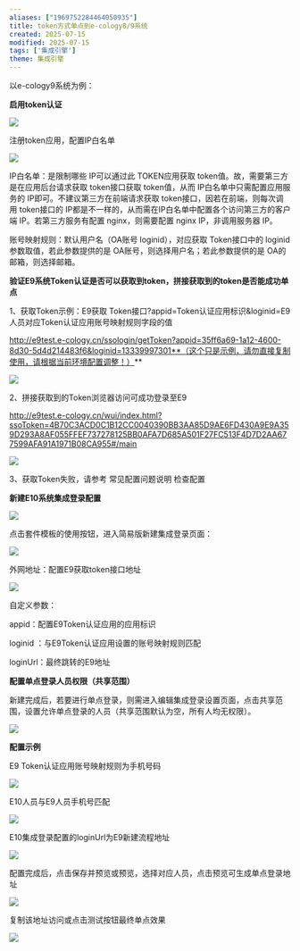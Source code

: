 ```yaml
---
aliases: ["1969752284464050935"]
title: token方式单点到e-cology8/9系统
created: 2025-07-15
modified: 2025-07-15
tags: ['集成引擎']
theme: 集成引擎
---
```


以e-cology9系统为例：

**启用token认证**

![](44a8094dd09c9c0c86edbf131414617d.jpg)

注册token应用，配置IP白名单

![](a6eadbff09d41c53ec1248244c60e37a.jpg)

IP白名单：是限制哪些 IP可以通过此 TOKEN应用获取 token值。故，需要第三方是在应用后台请求获取 token接口获取 token值，从而 IP白名单中只需配置应用服务的 IP即可。不建议第三方在前端请求获取 token接口，因若在前端，则每次调用 token接口的 IP都是不一样的，从而需在IP白名单中配置各个访问第三方的客户端 IP。若第三方服务有配置 nginx，则需要配置 nginx IP，非调用服务器 IP。

账号映射规则：默认用户名（OA账号 loginid），对应获取 Token接口中的 loginid参数取值，若此参数提供的是 OA账号，则选择用户名；若此参数提供的是 OA的邮箱，则选择邮箱。

**验证E9系统Token认证是否可以获取到token，拼接获取到的token是否能成功单点**

1、获取Token示例：E9获取 Token接口?appid=Token认证应用标识&loginid=E9人员对应Token认证应用账号映射规则字段的值

http://e9test.e-cology.cn/ssologin/getToken?appid=35ff6a69-1a12-4600-8d30-5d4d214483f6&loginid=13339997301**（这个只是示例，请勿直接复制使用，请根据当前环境配置调整！）**

![](499e4e9c128c23aa101955359aa26058.jpg)

2、拼接获取到的Token浏览器访问可成功登录至E9

http://e9test.e-cology.cn/wui/index.html?ssoToken=4B70C3ACD0C1B12CC0040390BB3AA85D9AE6FD430A9E9A359D293A8AF055FFEF737278125BB0AFA7D685A501F27FC513F4D7D2AA677599AFA91A1971B08CA955#/main

![](711d5db5a2cb99526c7fdb812600c896.jpg)

3、获取Token失败，请参考 常见配置问题说明 检查配置

**新建E10系统集成登录配置**

![](f8a3155782f07eaae037dff879f2d51a.jpg)

点击套件模板的使用按钮，进入简易版新建集成登录页面：

![](4522ffde9e98ca8c097b0458eab9425f.jpg)

外网地址：配置E9获取token接口地址

![](0491bfae851f2318f0fbb74a35da75bb.jpg)

自定义参数：

appid：配置E9Token认证应用的应用标识

loginid ：与E9Token认证应用设置的账号映射规则匹配

loginUrl：最终跳转的E9地址

**配置单点登录人员权限（共享范围）**

新建完成后，若要进行单点登录，则需进入编辑集成登录设置页面，点击共享范围，设置允许单点登录的人员（共享范围默认为空，所有人均无权限）。

![](fd41349060018b25e289df4418576a14.jpg)

**配置示例**

E9 Token认证应用账号映射规则为手机号码

![](6a2637b467b1f6d3bb61b8df9c9c855f.jpg)

E10人员与E9人员手机号匹配

![](3df70901f0697bab0b9a7a80d7c6c43c.jpg)

E10集成登录配置的loginUrl为E9新建流程地址

![](c29ab85753005022a4432e9c94119b78.jpg)

配置完成后，点击保存并预览或预览，选择对应人员，点击预览可生成单点登录地址

![](847d708f04cde3c6ae1a58e0379c5bf4.jpg)

复制该地址访问或点击测试按钮最终单点效果

![](8b2bedd2693da2925a8e76cb338eabd5.jpg)